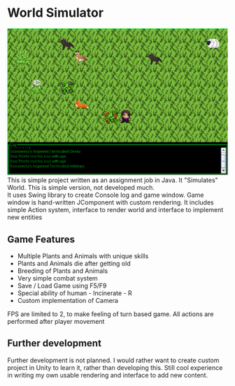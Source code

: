 # World Simulator
![Game screen](screen.png)
This is simple project written as an assignment job in Java. It "Simulates" World. This is simple version, not developed much.  
It uses Swing library to create Console log and game window. Game window is hand-written JComponent with custom rendering. It includes simple Action system, interface to render world and interface
to implement new entities

## Game Features
+ Multiple Plants and Animals with unique skills
+ Plants and Animals die after getting old
+ Breeding of Plants and Animals
+ Very simple combat system
+ Save / Load Game using F5/F9
+ Special ability of human - Incinerate - R
+ Custom implementation of Camera

FPS are limited to 2, to make feeling of turn based game. All actions are performed after player movement

## Further development
Further development is not planned. I would rather want to create custom project in Unity to learn it, rather than developing this. Still cool experience in writing my own usable rendering and
interface to add new content.
